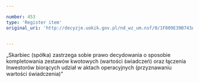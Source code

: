 ```yaml
---

number: 453
type: 'Register item'
original_uri: 'http://decyzje.uokik.gov.pl/nd_wz_um.nsf/0/1F809E39B743A760C12572DD00329571?OpenDocument'


---
```


„Skarbiec (spółka) zastrzega sobie prawo decydowania o sposobie kompletowania zestawów kwotowych (wartości świadczeń) oraz łączenia Inwestorów biorących udział w aktach operacyjnych (przyznawaniu wartości świadczenia)”

